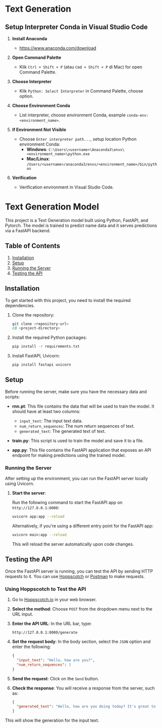 # Text Generation 

## Setup Interpreter Conda in Visual Studio Code
1. **Install Anaconda**
   - https://www.anaconda.com/download

2. **Open Command Palette**
   - Klik `Ctrl + Shift + P` (atau `Cmd + Shift + P` di Mac) for open Command Palette.

3. **Choose Interpreter**
   - Klik `Python: Select Interpreter` in Command Palette, choose option.

4. **Choose Environment Conda**
   - List interpreter, choose environment Conda, example `conda-env:<environment_name>`.

5. **If Environment Not Visible**
   - Choose `Enter interpreter path...`, setup location Python environment Conda:
     - **Windows**: `C:\Users\<username>\Anaconda3\envs\<environment_name>\python.exe`
     - **Mac/Linux**: `/Users/<username>/anaconda3/envs/<environment_name>/bin/python`

6. **Verification**
   - Verification environment in Visual Studio Code.

# Text Generation Model

This project is a Text Generation model built using Python, FastAPI, and Pytorch. The model is trained to predict name data and it serves predictions via a FastAPI backend.

## Table of Contents
1. [Installation](#installation)
2. [Setup](#setup)
3. [Running the Server](#running-the-server)
4. [Testing the API](#testing-the-api)

## Installation

To get started with this project, you need to install the required dependencies.

1. Clone the repository:

    ```bash
    git clone <repository-url>
    cd <project-directory>
    ```

2. Install the required Python packages:

    ```bash
    pip install -r requirements.txt
    ```

3. Install FastAPI, Uvicorn:

    ```bash
    pip install fastapi uvicorn
    ```

## Setup

Before running the server, make sure you have the necessary data and scripts:

- **rnn.pt**: This file contains the data that will be used to train the model. It should have at least two columns:
  - `input_text`: The input text data.
  - `num_return_sequences`: The num return sequences of text.
  - `generated_text`: The generated text of text.

- **train.py**: This script is used to train the model and save it to a file.

- **app.py**: This file contains the FastAPI application that exposes an API endpoint for making predictions using the trained model.

### Running the Server

After setting up the environment, you can run the FastAPI server locally using Uvicorn.

1. **Start the server**:

    Run the following command to start the FastAPI app on `http://127.0.0.1:8000`:

    ```bash
    uvicorn app:app --reload
    ```

    Alternatively, if you're using a different entry point for the FastAPI app:

    ```bash
    uvicorn main:app --reload
    ```

    This will reload the server automatically upon code changes.

## Testing the API

Once the FastAPI server is running, you can test the API by sending HTTP requests to it. You can use [Hoppscotch](https://hoppscotch.io/) or [Postman](https://www.postman.com/) to make requests.

### Using Hoppscotch to Test the API

1. Go to [Hoppscotch.io](https://hoppscotch.io/) in your web browser.

2. **Select the method**: Choose `POST` from the dropdown menu next to the URL input.

3. **Enter the API URL**: In the URL bar, type:

    ```
    http://127.0.0.1:8000/generate
    ```

4. **Set the request body**: In the body section, select the `JSON` option and enter the following:

    ```json
    {
      "input_text": "Hello, how are you?",
      "num_return_sequences": 1
    }
    ```

5. **Send the request**: Click on the `Send` button.

6. **Check the response**: You will receive a response from the server, such as:

    ```json
    {
      "generated_text": "Hello, how are you doing today? It's great to see you!"
    }
    ```

This will show the generation for the input text.